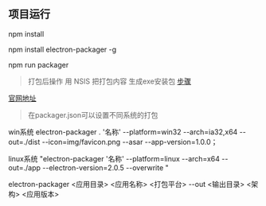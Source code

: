 ## 项目运行

npm install

npm install electron-packager -g  

npm run packager



> 打包后操作
用 NSIS 把打包内容 生成exe安装包
[步骤](https://blog.csdn.net/yu17310133443/article/details/79496499)


[官网地址](https://electronjs.org/docs/api/browser-window)


> 在packager.json可以设置不同系统的打包

win系统   electron-packager . '名称' --platform=win32 --arch=ia32,x64 --out=./dist --icon=img/favicon.png --asar --app-version=1.0.0；

linux系统  "electron-packager '名称' --platform=linux --arch=x64 --out=./app  --electron-version=2.0.5 --overwrite "


electron-packager <应用目录> <应用名称> <打包平台> --out <输出目录> <架构> <应用版本>



